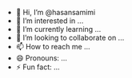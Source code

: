 - 👋 Hi, I’m @hasansamimi
- 👀 I’m interested in ...
- 🌱 I’m currently learning ...
- 💞️ I’m looking to collaborate on ...
- 📫 How to reach me ...
- 😄 Pronouns: ...
- ⚡ Fun fact: ...

<!---
hasansamimi/hasansamimi is a ✨ special ✨ repository because its `README.md` (this file) appears on your GitHub profile.
You can click the Preview link to take a look at your changes.
--->
